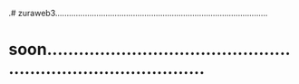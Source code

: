 .# zuraweb3.............................................................................................
# soon...................................................................................
